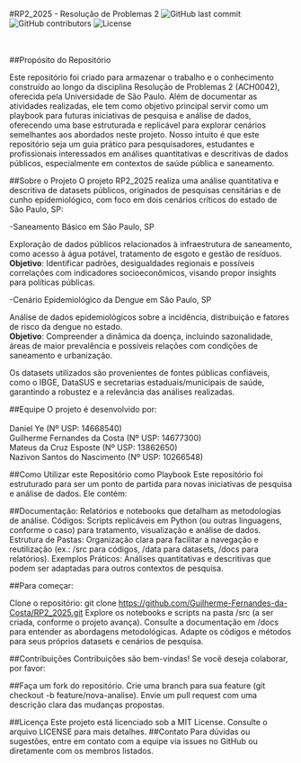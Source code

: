 #RP2_2025 - Resolução de Problemas 2
![GitHub last commit](https://img.shields.io/github/last-commit/Guilherme-Fernandes-da-Costa/RP2_2025)
![GitHub contributors](https://img.shields.io/github/contributors/Guilherme-Fernandes-da-Costa/RP2_2025)
![License](https://img.shields.io/github/license/Guilherme-Fernandes-da-Costa/RP2_2025)
<br><br><br>

##Propósito do Repositório

Este repositório foi criado para armazenar o trabalho e o conhecimento construído ao longo da disciplina Resolução de Problemas 2 (ACH0042), oferecida pela Universidade de São Paulo. Além de documentar as atividades realizadas, ele tem como objetivo principal servir como um playbook para futuras iniciativas de pesquisa e análise de dados, oferecendo uma base estruturada e replicável para explorar cenários semelhantes aos abordados neste projeto. Nosso intuito é que este repositório seja um guia prático para pesquisadores, estudantes e profissionais interessados em análises quantitativas e descritivas de dados públicos, especialmente em contextos de saúde pública e saneamento.

##Sobre o Projeto
O projeto RP2_2025 realiza uma análise quantitativa e descritiva de datasets públicos, originados de pesquisas censitárias e de cunho epidemiológico, com foco em dois cenários críticos do estado de São Paulo, SP:

-Saneamento Básico em São Paulo, SP  

Exploração de dados públicos relacionados à infraestrutura de saneamento, como acesso à água potável, tratamento de esgoto e gestão de resíduos.  
**Objetivo**: Identificar padrões, desigualdades regionais e possíveis correlações com indicadores socioeconômicos, visando propor insights para políticas públicas.


-Cenário Epidemiológico da Dengue em São Paulo, SP  

Análise de dados epidemiológicos sobre a incidência, distribuição e fatores de risco da dengue no estado.  
**Objetivo**: Compreender a dinâmica da doença, incluindo sazonalidade, áreas de maior prevalência e possíveis relações com condições de saneamento e urbanização.



Os datasets utilizados são provenientes de fontes públicas confiáveis, como o IBGE, DataSUS e secretarias estaduais/municipais de saúde, garantindo a robustez e a relevância das análises realizadas.

##Equipe
O projeto é desenvolvido por:
<br><br>
Daniel Ye (Nº USP: 14668540)<br>
Guilherme Fernandes da Costa (Nº USP: 14677300)<br>
Mateus da Cruz Esposte (Nº USP: 13862650)<br>
Nazivon Santos do Nascimento (Nº USP: 10266548)<br>

##Como Utilizar este Repositório como Playbook
Este repositório foi estruturado para ser um ponto de partida para novas iniciativas de pesquisa e análise de dados. Ele contém:

##Documentação: Relatórios e notebooks que detalham as metodologias de análise.
Códigos: Scripts replicáveis em Python (ou outras linguagens, conforme o caso) para tratamento, visualização e análise de dados.
Estrutura de Pastas: Organização clara para facilitar a navegação e reutilização (ex.: /src para códigos, /data para datasets, /docs para relatórios).
Exemplos Práticos: Análises quantitativas e descritivas que podem ser adaptadas para outros contextos de pesquisa.

##Para começar:

Clone o repositório: git clone https://github.com/Guilherme-Fernandes-da-Costa/RP2_2025.git
Explore os notebooks e scripts na pasta /src (a ser criada, conforme o projeto avança).
Consulte a documentação em /docs para entender as abordagens metodológicas.
Adapte os códigos e métodos para seus próprios datasets e cenários de pesquisa.

##Contribuições
Contribuições são bem-vindas! Se você deseja colaborar, por favor:

##Faça um fork do repositório.
Crie uma branch para sua feature (git checkout -b feature/nova-analise).
Envie um pull request com uma descrição clara das mudanças propostas.

##Licença
Este projeto está licenciado sob a MIT License. Consulte o arquivo LICENSE para mais detalhes.
##Contato
Para dúvidas ou sugestões, entre em contato com a equipe via issues no GitHub ou diretamente com os membros listados.
